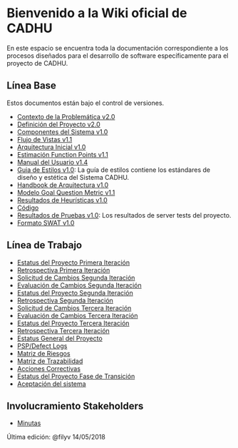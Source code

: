 # Bienvenido a la Wiki oficial de CADHU
En este espacio se encuentra toda la documentación correspondiente a los procesos diseñados para el desarrollo de software específicamente para el proyecto de CADHU.

## Línea Base

Estos documentos están bajo el control de versiones.

* [Contexto de la Problemática v2.0](https://github.com/CaveLabs-1/CADHU-Wiki/blob/master/Documentacion/Requerimientos/Project%20Definition.pdf)
* [Definición del Proyecto v2.0](https://github.com/CaveLabs-1/CADHU-Wiki/blob/master/Documentacion/Requerimientos/Project%20Proposal.pdf)
* [Componentes del Sistema v1.0](https://github.com/CaveLabs-1/CADHU-Wiki/blob/master/Documentacion/Arquitectura/Componentes%20del%20sistema.pdf)
* [Flujo de Vistas v1.1](https://github.com/CaveLabs-1/CADHU-Wiki/blob/master/Documentacion/Arquitectura/Flujo%20de%20Vistas%20y%20Arquitectura%20Inicial.pdf)
* [Arquitectura Inicial v1.0](https://github.com/CaveLabs-1/CADHU-Wiki/blob/master/Documentacion/Arquitectura/Definicion_de_Arquitectura.pdf)
* [Estimación Function Points v1.1](https://github.com/CaveLabs-1/CADHU-Wiki/blob/master/Documentacion/Requerimientos/Calculo%20de%20Estimaciones%20-%20CADHU.pdf)
* [Manual del Usuario v1.4](https://github.com/CaveLabs-1/CADHU-Wiki/blob/master/Documentacion/Manuales/Manual_del_Usuario_CADHU.pdf)
* [Guia de Estilos v1.0](https://github.com/CaveLabs-1/CADHU-Wiki/blob/master/Documentacion/Arquitectura/Gui%CC%81a%20de%20Estilo%20y%20Esta%CC%81ndares%20-%20CADHU.pdf): La guía de estilos contiene los estándares de diseño y estética del Sistema CADHU.
* [Handbook de Arquitectura v1.0](https://github.com/CaveLabs-1/CADHU-Wiki/blob/master/Documentacion/Arquitectura/Handbook%20de%20Arquitectura.pdf)
* [Modelo Goal Question Metric v1.1](https://github.com/CaveLabs-1/CADHU-Wiki/blob/master/Documentacion/MA/Modelo%20Goal%20Question%20Metric%20.pdf)
* [Resultados de Heurísticas v1.0](https://github.com/CaveLabs-1/CADHU-Wiki/blob/master/Documentacion/Evaluación%20de%20Heur%C3%ADstica.pdf)
* [Código](https://github.com/CaveLabs-1/CADHU)
* [Resultados de Pruebas v1.0](https://github.com/CaveLabs-1/CADHU-Wiki/blob/master/Documentacion/ServerTesting.md): Los resultados de server tests del proyecto.
* [Formato SWAT v1.0](https://github.com/CaveLabs-1/CADHU-Wiki/blob/Swat_cadhu/Documentacion/Arquitectura/SWATCadhu.pdf)

## Línea de Trabajo

* [Estatus del Proyecto Primera Iteración](https://docs.google.com/spreadsheets/d/1f0BGn505XRNUiGzscuJ3Esy8Qwo6LILVE88FCh6EBjc/edit#gid=1638927579)
* [Retrospectiva Primera Iteración](https://docs.google.com/document/d/1QhNAef3NcpIMLWGKI3p5_t46p5pThk_xfmSUZdKFUBk/edit)
* [Solicitud de Cambios Segunda Iteración](https://github.com/CaveLabs-1/CADHU-Wiki/blob/lunamrcc/Documentos/Documentacion/Requerimientos/Solicitud2.pdf)
* [Evaluación de Cambios Segunda Iteración](https://github.com/CaveLabs-1/CADHU-Wiki/blob/lunamrcc/Documentos/Documentacion/Requerimientos/Evaluacion2.pdf)
* [Estatus del Proyecto Segunda Iteración](https://docs.google.com/spreadsheets/d/188aCw6_MmOQE0a07Z95qGh2OF4kFhjQWEkK2BE5Krvo/edit#gid=366230255)
* [Retrospectiva Segunda Iteración](https://docs.google.com/document/d/10Ub306ZJ7fBNpcbQo1G-boHb43n0fpDfpJralVIyTN0/edit)
* [Solicitud de Cambios Tercera Iteración](https://github.com/CaveLabs-1/CADHU-Wiki/blob/lunamrcc/Documentos/Documentacion/Requerimientos/Solicitud3.pdf)
* [Evaluación de Cambios Tercera Iteración](https://github.com/CaveLabs-1/CADHU-Wiki/blob/lunamrcc/Documentos/Documentacion/Requerimientos/Evaluacion3.pdf)
* [Estatus del Proyecto Tercera Iteración](https://docs.google.com/spreadsheets/d/1HOu2gOFEposBDiOzPR4gn7nbcjro7fCdo37wtiKUuJI/edit#gid=1453649891)
* [Retrospectiva Tercera Iteración](https://docs.google.com/document/d/1Uiw5ojuiP8pPwABzDNJdKZ5_NnIlZGipDx5HmuVAnqc/edit)
* [Estatus General del Proyecto](https://docs.google.com/spreadsheets/d/154k3kPaD-NvHJSYC30I6yc2aDNJTzQXzWL8IUHdGHwM/edit#gid=0)
* [PSP/Defect Logs](https://github.com/CaveLabs-1/CADHU-Wiki/tree/master/Documentacion/PSP)
* [Matriz de Riesgos](https://docs.google.com/spreadsheets/d/1EwgA8RLn8eRbIdxVmesfgDMkeKHs4jivgZNqXx-G810/edit#gid=2120187583)
* [Matriz de Trazabilidad](https://docs.google.com/spreadsheets/d/1GCfCVL9t30yU4iZbnhsLIBZyojTnUUS2IGu1KHF667A/edit#gid=146351742)
* [Acciones Correctivas](https://docs.google.com/spreadsheets/d/1feuzyJ_IlDxCsWHNCTDGSem9nTR8CaW2kbISLHn-P74/edit#gid=1467550855)
* [Estatus del Proyecto Fase de Transición](https://docs.google.com/spreadsheets/d/1tlLRjMDW6O1nGM8A04gJUfUCgnnmRbWYDfiglmK3vZQ/edit?usp=sharing)
* [Aceptación del sistema](https://github.com/CaveLabs-1/CADHU-Wiki/blob/lunamrcc/Documentos/Documentacion/Requerimientos/Acceptance_Criteria.pdf)
## Involucramiento Stakeholders
* [Minutas](https://github.com/CaveLabs-1/CADHU-Wiki/tree/master/Minutas)

Última edición: @filyv 14/05/2018
